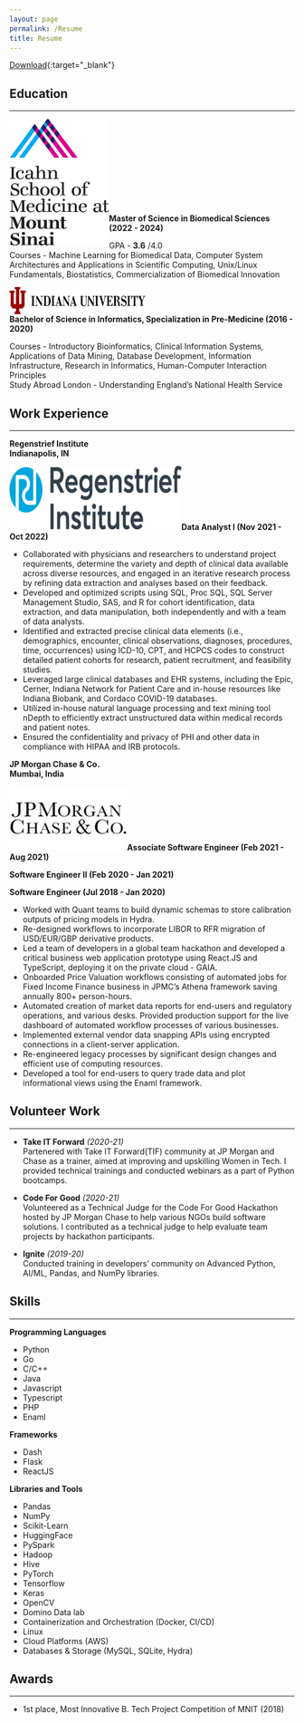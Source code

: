 ```yaml
---
layout: page
permalink: /Resume
title: Resume
---
```


[Download](https://drive.google.com/file/d/1vTKALVJb8XFN1WnXD4NJOmXlo1cdQoGn/view?usp=sharing){:target="_blank"}

## Education 
***

<p class="full-width"><img src="/public/002.png" style="width:11rem;height:14rem" align="left"/></p><br><br><br><br><br><br><br><br><br>

 __Master of Science in Biomedical Sciences (2022 - 2024)__<br>
 
 GPA - __3.6__ /4.0 <br>
 Courses - Machine Learning for Biomedical Data, Computer System Architectures and Applications in Scientific Computing, Unix/Linux Fundamentals, Biostatistics, Commercialization of Biomedical Innovation<br>


<p class="full-width"><img src="/public/003.png" style="width:15rem;height:3rem" align="left"/></p><br><br>

 __Bachelor of Science in Informatics, Specialization in Pre-Medicine (2016 - 2020)__ <br>

 Courses - Introductory Bioinformatics, Clinical Information Systems, Applications of Data Mining, Database Development, Information Infrastructure, Research in Informatics, Human-Computer Interaction Principles<br>
 Study Abroad London - Understanding England’s National Health Service <br>

## Work Experience 
***

__Regenstrief Institute__<br>
__Indianapolis, IN__<br>
<p class="full-width"><img src="/pic004.png" style="width:19rem;height:7rem" align="left"/></p><br><br><br><br><br>

 __Data Analyst I (Nov 2021 - Oct 2022)__ <br>

- Collaborated with physicians and researchers to understand project requirements, determine the variety and depth
of clinical data available across diverse resources, and engaged in an iterative research process by refining data
extraction and analyses based on their feedback.
- Developed and optimized scripts using SQL, Proc SQL, SQL Server Management Studio, SAS, and R for
cohort identification, data extraction, and data manipulation, both independently and with a team of data analysts.
- Identified and extracted precise clinical data elements (i.e., demographics, encounter, clinical observations,
diagnoses, procedures, time, occurrences) using ICD-10, CPT, and HCPCS codes to construct detailed patient
cohorts for research, patient recruitment, and feasibility studies.
- Leveraged large clinical databases and EHR systems, including the Epic, Cerner, Indiana Network for Patient
Care and in-house resources like Indiana Biobank, and Cordaco COVID-19 databases.
- Utilized in-house natural language processing and text mining tool nDepth to efficiently extract unstructured data
within medical records and patient notes.
- Ensured the confidentiality and privacy of PHI and other data in compliance with HIPAA and IRB protocols.


__JP Morgan Chase & Co.__<br>
__Mumbai, India__<br>
<p class="full-width"><img src="/public/pic005.jpg" style="width:13rem;height:7rem" align="left"/></p><br><br><br><br><br>

 __Associate Software Engineer (Feb 2021 - Aug 2021)__ <br>

 __Software Engineer II (Feb 2020 - Jan 2021)__ <br>

 __Software Engineer (Jul 2018 - Jan 2020)__ <br>

- Worked with Quant teams to build dynamic schemas to store calibration outputs of pricing models in Hydra. 
- Re-designed workflows to incorporate LIBOR to RFR migration of USD/EUR/GBP derivative products.
- Led a team of developers in a global team hackathon and developed a critical business web application prototype using React.JS and TypeScript, deploying it on the private cloud - GAIA.
- Onboarded Price Valuation workflows consisting of automated jobs for Fixed Income Finance business in JPMC’s Athena framework saving annually 800+ person-hours. 
- Automated creation of market data reports for end-users and regulatory operations, and various desks. Provided production support for the live dashboard of automated workflow processes of various businesses.
- Implemented external vendor data snapping APIs using encrypted connections in a client-server application. 
- Re-engineered legacy processes by significant design changes and efficient use of computing resources. 
- Developed a tool for end-users to query trade data and plot informational views using the Enaml framework. 

## Volunteer Work 
***

- __Take IT Forward__ *(2020-21)* <br>
Partenered with Take IT Forward(TIF) community at JP Morgan and Chase as a trainer, aimed at improving and upskilling Women in Tech. I provided technical trainings and conducted webinars as a part of Python bootcamps. <br>

- __Code For Good__ *(2020-21)* <br>
Volunteered as a Technical Judge for the Code For Good Hackathon hosted by JP Morgan Chase to help various NGOs build software solutions. I contributed as a technical judge to help evaluate team projects by hackathon participants. <br>

- __Ignite__ *(2019-20)* <br>
Conducted training in developers’ community on Advanced Python, AI/ML, Pandas, and NumPy libraries.

## Skills 
***

__Programming Languages__ 
- Python
- Go
- C/C++
- Java
- Javascript
- Typescript
- PHP
- Enaml

__Frameworks__
- Dash
- Flask
- ReactJS

__Libraries and Tools__
- Pandas
- NumPy
- Scikit-Learn
- HuggingFace
- PySpark
- Hadoop
- Hive
- PyTorch
- Tensorflow
- Keras
- OpenCV
- Domino Data lab
- Containerization and Orchestration (Docker, CI/CD)
- Linux
- Cloud Platforms (AWS)
- Databases & Storage (MySQL, SQLite, Hydra)

## Awards	
***

- 1st place, Most Innovative B. Tech Project Competition of MNIT (2018)


